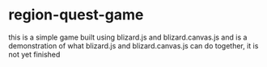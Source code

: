 # region-quest-game
this is a simple game built using blizard.js and blizard.canvas.js and is a demonstration of what blizard.js and blizard.canvas.js can do together, it is not yet finished
